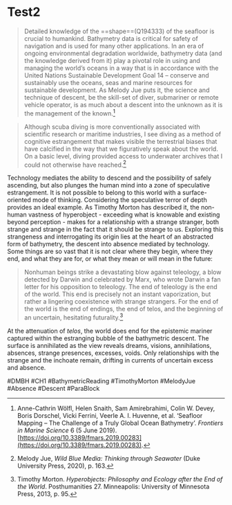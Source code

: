 # Test2

>Detailed knowledge of the ==shape==(Q194333) of the seafloor is crucial to humankind. Bathymetry data is critical for safety of navigation and is used for many other applications. In an era of ongoing environmental degradation worldwide, bathymetry data (and the knowledge derived from it) play a pivotal role in using and managing the world’s oceans in a way that is in accordance with the United Nations Sustainable Development Goal 14 – conserve and sustainably use the oceans, seas and marine resources for sustainable development. As Melody Jue puts it, the science and technique of descent, be the skill-set of diver, submariner or remote vehicle operator, is as much about a descent into the unknown as it is the management of the known.[^1]

> Although scuba diving is more conventionally associated with scientific research or maritime industries, I see diving as a method of cognitive estrangement that makes visible the terrestrial biases that have calcified in the way that we figuratively speak about the world. On a basic level, diving provided access to underwater archives that I could not otherwise have reached.[^2]

Technology mediates the ability to descend and the possibility of safely ascending, but also plunges the human mind into a zone of speculative estrangement. It is not possible to belong to this world with a surface-oriented mode of thinking. Considering the speculative terror of depth provides an ideal example. As Timothy Morton has described it, the non-human vastness of hyperobject - exceeding what is knowable and existing beyond perception - makes for a relationship with a strange stranger, both strange and strange in the fact that it should be strange to us. Exploring this strangeness and interrogating its origin lies at the heart of an abstracted form of bathymetry, the descent into absence mediated by technology. Some things are so vast that it is not clear where they begin, where they end, and what they are for, or what they mean or will mean in the future:

> Nonhuman beings strike a devastating blow against teleology, a blow detected by Darwin and celebrated by Marx, who wrote Darwin a fan letter for his opposition to teleology. The end of teleology is the end of the world. This end is precisely not an instant vaporization, but rather a lingering coexistence with strange strangers. For the end of the world is the end of endings, the end of telos, and the beginning of an uncertain, hesitating futurality.[^3]

At the attenuation of *telos*, the world does end for the epistemic mariner captured within the estranging bubble of the bathymetric descent. The surface is annihilated as the view reveals dreams, visions, annihilations, absences, strange presences, excesses, voids. Only relationships with the strange and the inchoate remain, drifting in currents of uncertain excess and absence.

#DMBH #CH1 #BathymetricReading #TimothyMorton #MelodyJue #Absence #Descent #ParaBlock 

[^1]: Anne-Cathrin Wölfl, Helen Snaith, Sam Amirebrahimi, Colin W. Devey, Boris Dorschel, Vicki Ferrini, Veerle A. I. Huvenne, et al. ‘Seafloor Mapping – The Challenge of a Truly Global Ocean Bathymetry’. _Frontiers in Marine Science_ 6 (5 June 2019). [https://doi.org/10.3389/fmars.2019.00283](https://doi.org/10.3389/fmars.2019.00283).
[^2]: Melody Jue, _Wild Blue Media: Thinking through Seawater_ (Duke University Press, 2020), p. 163.
[^3]: Timothy Morton. _Hyperobjects: Philosophy and Ecology after the End of the World_. Posthumanities 27. Minneapolis: University of Minnesota Press, 2013, p. 95.